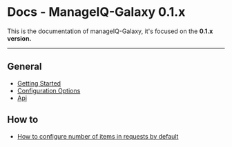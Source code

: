 # Docs - ManageIQ-Galaxy 0.1.x

This is the documentation of manageIQ-Galaxy, it's focused on the **0.1.x version.**

-----

## General

- [Getting Started](general/getting_started.md)
- [Configuration Options](general/configuration_options.md)
- [Api](general/api.md)

## How to

- [How to configure number of items in requests by default](howto/add_items_per_page.md)
